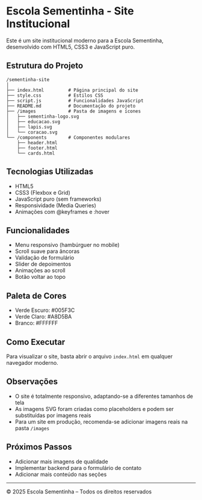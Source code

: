 # Escola Sementinha - Site Institucional

Este é um site institucional moderno para a Escola Sementinha, desenvolvido com HTML5, CSS3 e JavaScript puro.

## Estrutura do Projeto

```
/sementinha-site
│
├── index.html         # Página principal do site
├── style.css          # Estilos CSS
├── script.js          # Funcionalidades JavaScript
├── README.md          # Documentação do projeto
├── /images            # Pasta de imagens e ícones
│   ├── sementinha-logo.svg
│   ├── educacao.svg
│   ├── lapis.svg
│   └── coracao.svg
└── /components        # Componentes modulares
    ├── header.html
    ├── footer.html
    └── cards.html
```

## Tecnologias Utilizadas

- HTML5
- CSS3 (Flexbox e Grid)
- JavaScript puro (sem frameworks)
- Responsividade (Media Queries)
- Animações com @keyframes e :hover

## Funcionalidades

- Menu responsivo (hambúrguer no mobile)
- Scroll suave para âncoras
- Validação de formulário
- Slider de depoimentos
- Animações ao scroll
- Botão voltar ao topo

## Paleta de Cores

- Verde Escuro: #005F3C
- Verde Claro: #A8D5BA
- Branco: #FFFFFF

## Como Executar

Para visualizar o site, basta abrir o arquivo `index.html` em qualquer navegador moderno.

## Observações

- O site é totalmente responsivo, adaptando-se a diferentes tamanhos de tela
- As imagens SVG foram criadas como placeholders e podem ser substituídas por imagens reais
- Para um site em produção, recomenda-se adicionar imagens reais na pasta `/images`

## Próximos Passos

- Adicionar mais imagens de qualidade
- Implementar backend para o formulário de contato
- Adicionar mais conteúdo nas seções

---

© 2025 Escola Sementinha – Todos os direitos reservados
